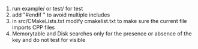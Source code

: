 1. run example/ or test/ for test
2. add "#endif " to avoid multiple includes
3. in src/CMakeLists.txt modify cmakelist.txt to make sure the current file imports CPP files
4. Memorytable and Disk searches only for the presence or absence of the key and do not test for visible